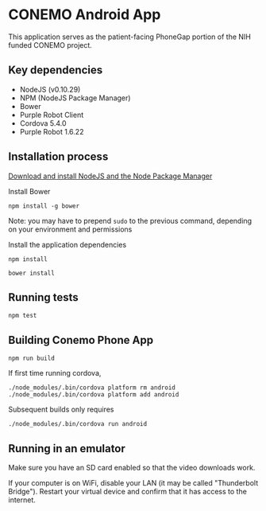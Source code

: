 # CONEMO Android App

This application serves as the patient-facing PhoneGap portion of the NIH funded
CONEMO project.

## Key dependencies

- NodeJS (v0.10.29)
- NPM (NodeJS Package Manager)
- Bower
- Purple Robot Client
- Cordova 5.4.0
- Purple Robot 1.6.22

## Installation process

[Download and install NodeJS and the Node Package Manager](http://nodejs.org/download/)

Install Bower

`npm install -g bower`

Note: you may have to prepend `sudo` to the previous command, depending on your
environment and permissions

Install the application dependencies

`npm install`

`bower install`

## Running tests

`npm test`

## Building Conemo Phone App

```
npm run build
```

If first time running cordova,

`./node_modules/.bin/cordova platform rm android`
`./node_modules/.bin/cordova platform add android`

Subsequent builds only requires

`./node_modules/.bin/cordova run android`

## Running in an emulator

Make sure you have an SD card enabled so that the video downloads work.

If your computer is on WiFi, disable your LAN (it may be called "Thunderbolt Bridge").
Restart your virtual device and confirm that it has access to the internet.
